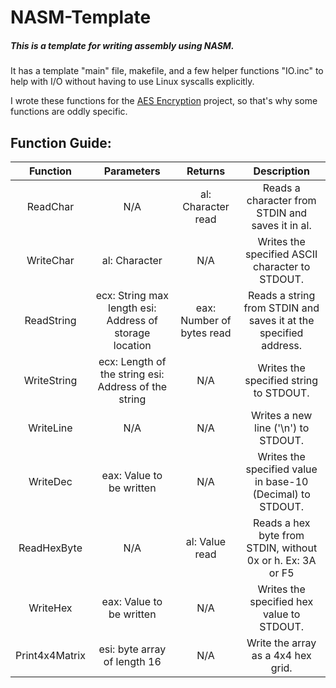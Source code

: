# NASM-Template

##### This is a template for writing assembly using NASM.

It has a template "main" file, makefile, and a few helper functions "IO.inc" to help with I/O without having to use Linux syscalls explicitly.

I wrote these functions for the [AES Encryption](https://github.com/Satharus/AES-Encryption) project, so that's why some functions are oddly specific.

## Function Guide:

|    Function    |                        Parameters                       |          Returns          |                            Description                           |
|:--------------:|:-------------------------------------------------------:|:-------------------------:|:----------------------------------------------------------------:|
| ReadChar       |                           N/A                           | al: Character read        | Reads a character from STDIN and saves it in al.                 |
| WriteChar      | al: Character                                           |            N/A            | Writes the specified ASCII character to STDOUT.                  |
| ReadString     | ecx: String max length esi: Address of storage location | eax: Number of bytes read | Reads a string from STDIN and saves it at the specified address. |
| WriteString    | ecx: Length of the string esi: Address of the string    |            N/A            | Writes the specified string to STDOUT.                           |
| WriteLine      |                           N/A                           |            N/A            | Writes a new line ('\n') to STDOUT.                              |
| WriteDec       | eax: Value to be written                                |            N/A            | Writes the specified value in base-10 (Decimal) to STDOUT.       |
| ReadHexByte    |                           N/A                           | al: Value read            | Reads a hex byte from STDIN, without 0x or h. Ex: 3A or F5       |
| WriteHex       | eax: Value to be written                                |            N/A            | Writes the specified hex value to STDOUT.                        |
| Print4x4Matrix | esi: byte array of length 16                            |            N/A            | Write the array as a 4x4 hex grid.                               |
